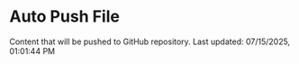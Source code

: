 # Auto Push File

Content that will be pushed to GitHub repository.
Last updated: 07/15/2025, 01:01:44 PM